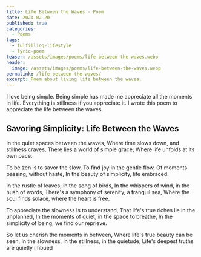 ```yaml
---
title: Life Between the Waves - Poem
date: 2024-02-20
published: true
categories:
  - Poems
tags:
  - fulfilling-lifestyle
  - lyric-poem
teaser: /assets/images/poems/life-between-the-waves.webp
header:
  image: /assets/images/poems/life-between-the-waves.webp
permalink: /life-between-the-waves/
excerpt: Poem about living life between the waves.
---
```

I love being simple. Being simple has made me appreciate all the moments in life. Everything is stillness if you appreciate it. I wrote this poem to appreciate the life between the waves.

## Savoring Simplicity: Life Between the Waves
In the quiet spaces between the waves,
Where time slows down, and stillness craves,
There lies a world of simple grace,
Where life unfolds at its own pace.

To be zen is to savor the slow,
To find joy in the gentle flow,
Of moments passing, without haste,
In the beauty of simplicity, life embraced.

In the rustle of leaves, in the song of birds,
In the whispers of wind, in the hush of words,
There's a symphony of serenity, a tranquil sea,
Where the soul finds solace, where the heart is free.

To appreciate the slowness is to understand,
That life's true riches lie in the unplanned,
In the moments of quiet, in the space to breathe,
In the simplicity of being, we find our reprieve.

So let us cherish the moments in between,
Where life's true beauty can be seen,
In the slowness, in the stillness, in the quietude,
Life's deepest truths are quietly imbued